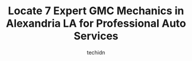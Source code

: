 ---
layout: ampstory
image: https://images.unsplash.com/photo-1594502225401-a9eab8b405dd?ixlib=rb-4.0.3&ixid=MnwxMjA3fDB8MHxwaG90by1wYWdlfHx8fGVufDB8fHx8&auto=format&fit=crop&w=640&h=853&q=80
author: techidn
featured: false
description: If youre in need of trustworthy and skilled GMC Mechanic in Alexandria LA, USA, youll be pleased to discover the 7 best GMC Mechanic in town. Their expertise and commitment to customer sat
title: Locate 7 Expert GMC Mechanics in Alexandria LA for Professional Auto Services
cover:
   title: Locate 7 Expert GMC Mechanics in Alexandria LA for Professional Auto Services
   subtitle: Rickpate
   background: https://images.unsplash.com/photo-1594502225401-a9eab8b405dd?ixlib=rb-4.0.3&ixid=MnwxMjA3fDB8MHxwaG90by1wYWdlfHx8fGVufDB8fHx8&auto=format&fit=crop&w=640&h=853&q=80

pages: 
 - layout: thirds
   top: <h1>#1 Southern Chevrolet</h1>
   bottom: "<p>I had an 8-30 a.m. appointment for a headlamp recall on my Cadillac and also wanted an oil change. I got there around 8-00 a.m. and there seem to be EMS Vehicles there be</p>"
   background: https://www.knot35.com/toplist/wp-content/uploads/2023/06/best-gmc-mechanic-1-in-alexandria-la-1685832895.jpeg
   backgroundblur: true
 - layout: thirds
   top: <h1>#2 Price Automotive LLC</h1>
   bottom: "<p>1601 Metro Dr, Alexandria, LA 71301, United States</p>"
   background: https://www.knot35.com/toplist/wp-content/uploads/2023/06/best-gmc-mechanic-2-in-alexandria-la-1685832896.jpeg
   cta:
      link: https://www.knot35.com/toplist/locate-7-expert-gmc-mechanics-in-alexandria-la-for-professional-auto-services/
      text: Locate 7 Expert GMC Mechanics in Alexandria LA for Professional Auto Services
 - layout: thirds
   top: <h1>#3 George Hauks Automotive</h1>
   bottom: "<p>3204 Industrial St, Alexandria, LA 71301, United States</p>"
   background: https://www.knot35.com/toplist/wp-content/uploads/2023/06/best-gmc-mechanic-3-in-alexandria-la-1685832896.jpeg
   cta:
      link: https://www.knot35.com/toplist/locate-7-expert-gmc-mechanics-in-alexandria-la-for-professional-auto-services/
      text: Locate 7 Expert GMC Mechanics in Alexandria LA for Professional Auto Services
 - layout: thirds
   top: <h1>#4 Precision Tune Auto Care</h1>
   bottom: "<p>3839 Alexandria Mall Dr, Alexandria, LA 71301, United States</p>"
   background: https://images.unsplash.com/photo-1553949345-eb786bb3f7ba?ixlib=rb-4.0.3&ixid=MnwxMjA3fDB8MHxwaG90by1wYWdlfHx8fGVufDB8fHx8&auto=format&fit=crop&w=640&h=853&q=80
   cta:
      link: https://www.knot35.com/toplist/locate-7-expert-gmc-mechanics-in-alexandria-la-for-professional-auto-services/
      text: Locate 7 Expert GMC Mechanics in Alexandria LA for Professional Auto Services
 - layout: thirds
   top: <h1>#5 Walker Automotive</h1>
   bottom: "<p>1616B MacArthur Dr, Alexandria, LA 71301, United States</p>"
   background: https://images.unsplash.com/photo-1567360425618-1594206637d2?ixlib=rb-4.0.3&ixid=MnwxMjA3fDB8MHxwaG90by1wYWdlfHx8fGVufDB8fHx8&auto=format&fit=crop&w=640&h=853&q=80
   cta:
      link: https://www.knot35.com/toplist/locate-7-expert-gmc-mechanics-in-alexandria-la-for-professional-auto-services/
      text: Locate 7 Expert GMC Mechanics in Alexandria LA for Professional Auto Services
 - layout: thirds
   top: <h1>#6 Vaughn Automotive Of Alexandria</h1>
   bottom: "<p>4441 Jackson St, Alexandria, LA 71303, United States</p>"
   background: https://images.unsplash.com/photo-1522441815192-d9f04eb0615c?ixlib=rb-4.0.3&ixid=MnwxMjA3fDB8MHxwaG90by1wYWdlfHx8fGVufDB8fHx8&auto=format&fit=crop&w=640&h=853&q=80
   cta:
      link: https://www.knot35.com/toplist/locate-7-expert-gmc-mechanics-in-alexandria-la-for-professional-auto-services/
      text: Locate 7 Expert GMC Mechanics in Alexandria LA for Professional Auto Services
 - layout: thirds
   top: <h1>#7 National Transmission</h1>
   bottom: "<p>1521 MacArthur Dr, Alexandria, LA 71301, United States</p>"
   background: https://images.unsplash.com/photo-1580610447943-1bfbef5efe07?ixlib=rb-4.0.3&ixid=MnwxMjA3fDB8MHxwaG90by1wYWdlfHx8fGVufDB8fHx8&auto=format&fit=crop&w=640&h=853&q=80
   cta:
      link: https://www.knot35.com/toplist/locate-7-expert-gmc-mechanics-in-alexandria-la-for-professional-auto-services/
      text: Locate 7 Expert GMC Mechanics in Alexandria LA for Professional Auto Services
 - layout: thirds
   middle: Continue reading...
   background: https://images.unsplash.com/photo-1557672172-298e090bd0f1?ixlib=rb-4.0.3&ixid=MnwxMjA3fDB8MHxwaG90by1wYWdlfHx8fGVufDB8fHx8&auto=format&fit=crop&w=640&h=853&q=80
   cta:
      link: https://www.knot35.com/toplist/locate-7-expert-gmc-mechanics-in-alexandria-la-for-professional-auto-services/
      text: Locate 7 Expert GMC Mechanics in Alexandria LA for Professional Auto Services
      
---